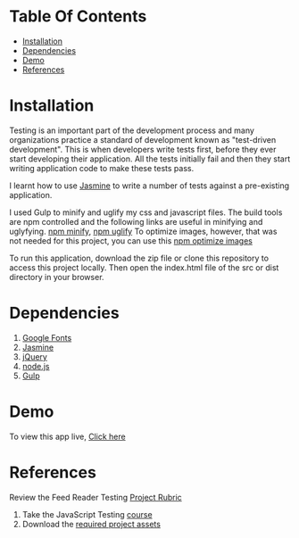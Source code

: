 # Table Of Contents
* [Installation](#installation)
* [Dependencies](#dependencies)
* [Demo](#demo)
* [References](#references)

# Installation

Testing is an important part of the development process and many organizations practice a standard of development known as "test-driven development". This is when developers write tests first, before they ever start developing their application. All the tests initially fail and then they start writing application code to make these tests pass. 

I learnt how to use [Jasmine](htpps://jasmine.github.io) to write a number of tests against a pre-existing application.

I used Gulp to minify and uglify my css and javascript files. The build tools are npm controlled and the following links are useful in minifying and uglyfying. [npm minify](https://www.npmjs.com/package/gulp-minify), [npm uglify](https://www.npmjs.com/package/gulp-uglify) To optimize images, however, that was not needed for this project, you can use this [npm optimize images](https://www.npmjs.com/package/compress-images)

To run this application, download the zip file or clone this repository to access this project locally. Then open the index.html file of the src or dist directory in your browser.

# Dependencies

1. [Google Fonts](https://fonts.google.com/)
2. [Jasmine](https://jasmine.github.io)
3. [jQuery](https://jquery.com/)
4. [node.js](https://nodejs.org/en/)
5. [Gulp](https://www.youtube.com/watch?v=dwSLFai8ovQ)


# Demo

To view this app live, [Click here](https://Laludztee.github.io/FeedReaderTest/dist/index.html)

# References

Review the Feed Reader Testing [Project Rubric](https://review.udacity.com/#!/projects/3442558598/rubric)

1. Take the JavaScript Testing [course](https://www.udacity.com/course/ud549)
2. Download the [required project assets](http://github.com/udacity/frontend-nanodegree-feedreader)
